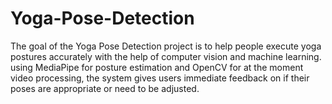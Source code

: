 # Yoga-Pose-Detection
The goal of the Yoga Pose Detection project is to help people execute yoga postures accurately with the help of computer vision and machine learning. using MediaPipe for posture estimation and OpenCV for at the moment video processing, the system gives users immediate feedback on if their poses are appropriate or need to be adjusted. 
